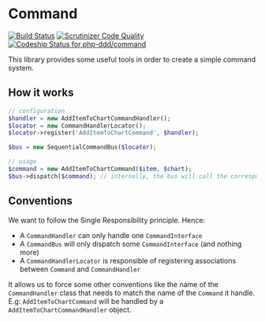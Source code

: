 Command
=======

[![Build Status](https://travis-ci.org/php-ddd/command.svg)](https://travis-ci.org/php-ddd/command)
[![Scrutinizer Code Quality](https://scrutinizer-ci.com/g/php-ddd/command/badges/quality-score.png?b=master)](https://scrutinizer-ci.com/g/php-ddd/command/?branch=master)
[ ![Codeship Status for php-ddd/command](https://codeship.io/projects/724d9610-4556-0132-1ad1-66d5ac96f43f/status)](https://codeship.io/projects/44970)

This library provides some useful tools in order to create a simple command system.

How it works
------------

```php
// configuration
$handler = new AddItemToChartCommandHandler();
$locator = new CommandHandlerLocator();
$locator->register('AddItemToChartCommand', $handler);

$bus = new SequentialCommandBus($locator);

// usage
$command = new AddItemToChartCommand($item, $chart);
$bus->dispatch($command); // internally, the bus will call the corresponding handler.
```

Conventions
-----------

We want to follow the Single Responsibility principle. Hence:
* A `CommandHandler` can only handle one `CommandInterface`
* A `CommandBus` will only dispatch some `CommandInterface` (and nothing more)
* A `CommandHandlerLocator` is responsible of registering associations between `Command` and `CommandHandler`

It allows us to force some other conventions like the name of the `CommandHandler` class that needs to match the
name of the `Command` it handle. E.g: `AddItemToChartCommand` will be handled by a `AddItemToChartCommandHandler` object.
